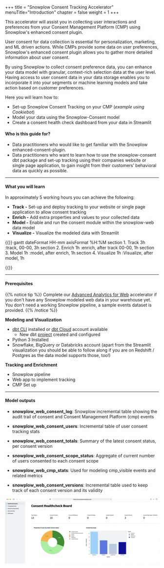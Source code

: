 +++
title = "Snowplow Consent Tracking Accelerator"
menuTitle="Introduction"
chapter = false
weight = 1
+++

This accelerator will assist you in collecting user interactions and preferences from your Consent Management Platform (CMP) using Snowplow's enhanced consent plugin.

User consent for data collection is essential for personalization, marketing, and ML driven actions. While CMPs provide some data on user preferences, Snowplow's enhanced consent plugin allows you to gather more detailed information about user consent.

By using Snowplow to collect consent preference data, you can enhance your data model with granular, context-rich selection data at the user level. Having access to user consent data in your data storage enables you to incorporate it into your segments or machine learning models and take action based on customer preferences.


Here you will learn how to:

- Set-up Snowplow Consent Tracking on your CMP (_example using Cookiebot_)
- Model your data using the Snowplow-Consent model
- Create a consent health check dashboard from your data in Streamlit

#### Who is this guide for?

- Data practitioners who would like to get familiar with the Snowplow enhanced-consent-plugin.
- Data practitioners who want to learn how to use the snowplow-consent dbt package and set-up tracking using their companies website or single page application, to gain insight from their customers’ behavioral data as quickly as possible.


***

#### What you will learn

In approximately 5 working hours you can achieve the following:

- **Track -** Set-up and deploy tracking to your website or single page application to allow consent tracking
- **Enrich -** Add extra properties and values to your collected data
- **Model -** Enable and run the consent module within the snowplow-web data model
- **Visualize -** Visualize the modeled data with Streamlit


{{<mermaid>}}
gantt
        dateFormat  HH-mm
        axisFormat %H:%M
        section 1. Track
        3h          :track, 00-00, 3h
        section 2. Enrich
        1h         :enrich, after track 00-00, 1h
        section 3. Model
        1h          :model, after enrich, 1h
        section 4. Visualize
        1h          :Visualize, after model, 1h

{{</mermaid >}}

***

#### Prerequisites

{{% notice tip %}}
Complete our [Advanced Analytics for Web](https://docs.snowplow.io/accelerators/web/) accelerator if you don't have any Snowplow modeled web data in your warehouse yet. You don't need a working Snowplow pipeline, a sample events dataset is provided.
{{% /notice %}}

**Modeling and Visualization**
- [dbt CLI](https://docs.getdbt.com/docs/core/installation) installed or [dbt Cloud](https://docs.getdbt.com/docs/cloud/about-cloud-setup) account available
  - New dbt [project](https://docs.getdbt.com/docs/build/projects) created and configured
- Python 3 Installed
- Snowflake, BigQuery or Databricks account (apart from the Streamlit visualization you should be able to follow along if you are on Redshift / Postgres as the data model supports those, too!)

**Tracking and Enrichment**
- Snowplow pipeline
- Web app to implement tracking
- CMP Set up


***
#### Model outputs

- **snowplow_web_consent_log**: Snowplow incremental table showing the audit trail of consent and Consent Management Platform (cmp) events

- **snowplow_web_consent_users**: Incremental table of user consent tracking stats

- **snowplow_web_consent_totals**: Summary of the latest consent status, per consent version

- **snowplow_web_consent_scope_status**: Aggregate of current number of users consented to each consent scope

- **snowplow_web_cmp_stats**: Used for modeling cmp_visible events and related metrics

- **snowplow_web_consent_versions**: Incremental table used to keep track of each consent version and its validity


!['streamlit-dashboard' ](images/streamlit_dashboard.png)
